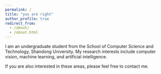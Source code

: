 ```yaml
---
permalink: /
title: "you are right"
author_profile: true
redirect_from: 
  - /about/
  - /about.html
---
```

I am an undergraduate student from the School of Computer Science and Technology, Shandong University. My research interests include computer vision, machine learning, and artificial intelligence.

If you are also interested in these areas, please feel free to contact me.
